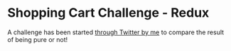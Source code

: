 # Shopping Cart Challenge - Redux

A challenge has been started [through Twitter by me](https://twitter.com/thebrodmann/status/1243545452508839940?s=20) to compare the result of being pure or not!
